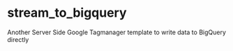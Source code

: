 # stream_to_bigquery
Another Server Side Google Tagmanager template to write data to BigQuery directly
